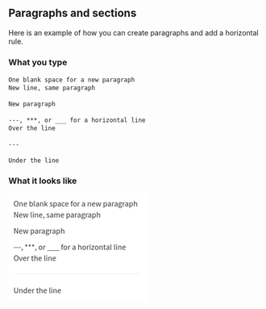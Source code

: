 ## Paragraphs and sections

Here is an example of how you can create paragraphs and add a horizontal rule.

### What you type

```
One blank space for a new paragraph
New line, same paragraph

New paragraph

---, ***, or ___ for a horizontal line
Over the line

---

Under the line
```

### What it looks like

![Markdown paragraph](/static/images/help/markdown-paragraph.png)
